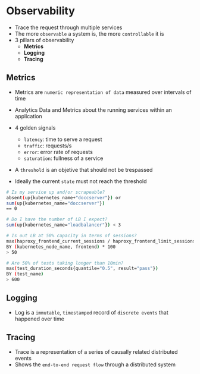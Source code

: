 # Observability

- Trace the request through multiple services
- The more `observable` a system is, the more `controllable` it is
- 3 pillars of observability
  - **Metrics**
  - **Logging**
  - **Tracing**

## Metrics

- Metrics are `numeric representation of data` measured over intervals of time
- Analytics Data and Metrics about the running services within an application
- 4 golden signals

  - `latency`: time to serve a request
  - `traffic`: requests/s
  - `error`: error rate of requests
  - `saturation`: fullness of a service

- A `threshold` is an objetive that should not be trespassed
- Ideally the current `state` must not reach the threshold

```sh
# Is my service up and/or scrapeable?
absent(up{kubernetes_name+"doccserver"}) or
sum(up{kubernetes_name="doccserver"})
== 0
```

```sh
# Do I have the number of LB I expect?
sum(up{kubernetes_name="loadbalancer"}) < 3
```

```sh
# Is out LB at 50% capacity in terms of sessions?
max(haproxy_frontend_current_sessions / haproxy_frontend_limit_sessions)
BY (kubernetes_node_name, frontend) * 100
> 50
```

```sh
# Are 50% of tests taking longer than 10min?
max(test_duration_seconds{quantile="0.5", result="pass"})
BY (test_name)
> 600
```

## Logging

- Log is a `immutable`, `timestamped` record of `discrete events` that happened over time

## Tracing

- Trace is a representation of a series of causally related distributed events
- Shows the `end-to-end request flow` through a distributed system
